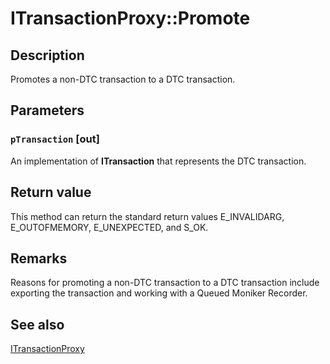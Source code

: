 # ITransactionProxy::Promote

## Description

Promotes a non-DTC transaction to a DTC transaction.

## Parameters

### `pTransaction` [out]

An implementation of **ITransaction** that represents the DTC transaction.

## Return value

This method can return the standard return values E_INVALIDARG, E_OUTOFMEMORY, E_UNEXPECTED, and S_OK.

## Remarks

Reasons for promoting a non-DTC transaction to a DTC transaction include exporting the transaction and working with a Queued Moniker Recorder.

## See also

[ITransactionProxy](https://learn.microsoft.com/windows/desktop/api/comsvcs/nn-comsvcs-itransactionproxy)